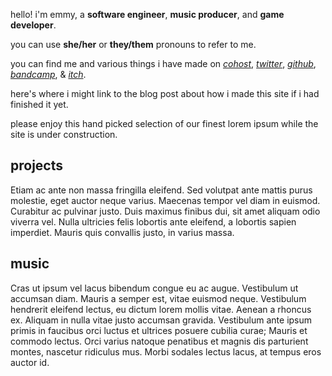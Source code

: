 [_metadata_:template]: - "index"
[_metadata_:title]: - "home"

hello! i'm emmy, a **software engineer**, **music producer**, and **game developer**.

you can use **she/her** or **they/them** pronouns to refer to me.

you can find me and various things i have made on
[_cohost_](https://cohost.org/leafcodes),
[_twitter_](https://twitter.com/leafcodes),
[_github_](https://github.com/emmyleaf/),
[_bandcamp_](https://leafcodes.bandcamp.com/), &
[_itch_](https://leafcodes.itch.io/).

here's where i might link to the blog post about how i made this site if i had finished it yet.

please enjoy this hand picked selection of our finest lorem ipsum while the site is under construction.

## projects

Etiam ac ante non massa fringilla eleifend. Sed volutpat ante mattis purus molestie, eget auctor neque varius. Maecenas tempor vel diam in euismod. Curabitur ac pulvinar justo. Duis maximus finibus dui, sit amet aliquam odio viverra vel. Nulla ultricies felis lobortis ante eleifend, a lobortis sapien imperdiet. Mauris quis convallis justo, in varius massa.

## music

Cras ut ipsum vel lacus bibendum congue eu ac augue. Vestibulum ut accumsan diam. Mauris a semper est, vitae euismod neque. Vestibulum hendrerit eleifend lectus, eu dictum lorem mollis vitae. Aenean a rhoncus ex. Aliquam in nulla vitae justo accumsan gravida. Vestibulum ante ipsum primis in faucibus orci luctus et ultrices posuere cubilia curae; Mauris et commodo lectus. Orci varius natoque penatibus et magnis dis parturient montes, nascetur ridiculus mus. Morbi sodales lectus lacus, at tempus eros auctor id.
